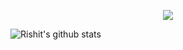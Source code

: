 <!-- # _Welcome to Norlin's Github!_ -->

<!-- 展示GitHub profile的访问次数 -->
<!-- <p align="center"> 
  <img src="https://profile-counter.glitch.me/ElegantNorlin/count.svg" />
</p> -->


<!-- 折叠按钮：展示GitHub的start总数、PR数、commit数等 -->
<!-- <details>
<summary> 🧑🏻‍💻 <b>My Github Stats</b>: </summary>
<br>
<p align = "center">  
   <a href="https://https://github.com/ElegantNorlin" class="rich-diff-level-one">
    <img src="https://github-readme-stats.vercel.app/api?username=ElegantNorlin&hide_title=true&show_icons=true&icon_color=333&title_color=333&text_color=777&count_private=true&include_all_commits=true">
    <![Minji's Stats](https://github-readme-stats.vercel.app/api?username=minji-o-j&hide_title=true&show_icons=true&icon_color=333&title_color=333&text_color=777&count_private=true&include_all_commits=true)>
  </a> 
</p> 
</details> -->

<p align = "center">  
   <a href="https://https://github.com/ElegantNorlin" class="rich-diff-level-one">
    <img src="https://github-readme-stats.vercel.app/api?username=ElegantNorlin&hide_title=true&show_icons=true&icon_color=333&title_color=333&text_color=777&count_private=true&include_all_commits=true">
    <![Minji's Stats](https://github-readme-stats.vercel.app/api?username=minji-o-j&hide_title=true&show_icons=true&icon_color=333&title_color=333&text_color=777&count_private=true&include_all_commits=true)>
  </a> 
</p> 





![Rishit's github stats](https://github-readme-stats.vercel.app/api?username=Rishit-dagli&show_icons=true&title_color=fff&icon_color=79ff97&text_color=9f9f9f&bg_color=151515)
